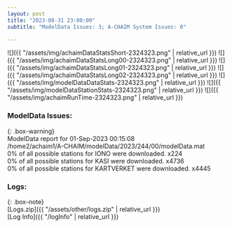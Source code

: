 ```yaml
---
layout: post
title: "2023-08-31 23:00:00"
subtitle: "ModelData Issues: 3; A-CHAIM System Issues: 0"

---
```


![]({{ "/assets/img/achaimDataStatsShort-2324323.png" | relative_url }})
![]({{ "/assets/img/achaimDataStatsLong00-2324323.png" | relative_url }})
![]({{ "/assets/img/achaimDataStatsLong01-2324323.png" | relative_url }})
![]({{ "/assets/img/achaimDataStatsLong02-2324323.png" | relative_url }})
![]({{ "/assets/img/modelDataDataStats-2324323.png" | relative_url }})
![]({{ "/assets/img/modelDataStationStats-2324323.png" | relative_url }})
![]({{ "/assets/img/achaimRunTime-2324323.png" | relative_url }})


### ModelData Issues:  
  
{: .box-warning}  
 ModelData report for 01-Sep-2023 00:15:08   
 /home2/achaim1/A-CHAIM/modelData/2023/244/00/modelData.mat   
 0% of all possible stations for IONO were downloaded. x224   
 0% of all possible stations for KASI were downloaded. x4736   
 0% of all possible stations for KARTVERKET were downloaded. x4445   
  


### Logs:  
  
{: .box-note}  
[Logs.zip]({{ "/assets/other/logs.zip" | relative_url }})  
[Log Info]({{ "/logInfo" | relative_url }})  
